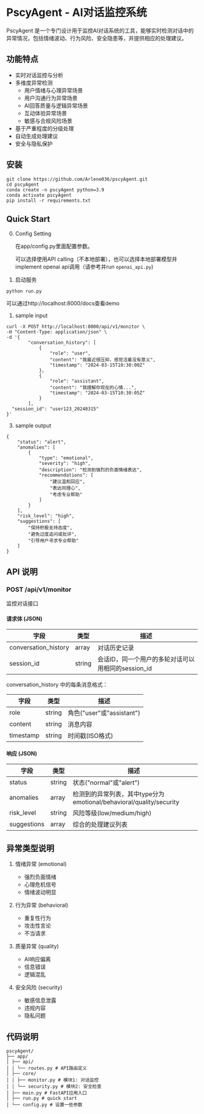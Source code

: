 # PscyAgent - AI对话监控系统

PscyAgent 是一个专门设计用于监控AI对话系统的工具，能够实时检测对话中的异常情况，包括情绪波动、行为风险、安全隐患等，并提供相应的处理建议。

## 功能特点

- 实时对话监控与分析
- 多维度异常检测
  - 用户情绪与心理异常场景
  - 用户沟通行为异常场景
  - AI回答质量与逻辑异常场景
  - 互动体验异常场景
  - 敏感与合规风险场景
- 基于严重程度的分级处理
- 自动生成处理建议
- 安全与隐私保护

## 安装

```{bash}
git clone https://github.com/Arlene036/pscyAgent.git
cd pscyAgent
conda create -n pscyAgent python=3.9
conda activate pscyAgent
pip install -r requirements.txt
```

## Quick Start

0. Config Setting
   
   在app/config.py里面配置参数。

   可以选择使用API calling（不本地部署），也可以选择本地部署模型并implement openai api调用（请参考并run `openai_api.py`)


1. 启动服务
   

```{bash}
python run.py
```

可以通过http://localhost:8000/docs查看demo

1. sample input

```
curl -X POST http://localhost:8000/api/v1/monitor \
-H "Content-Type: application/json" \
-d '{
        "conversation_history": [
            {
                "role": "user",
                "content": "我最近很压抑，感觉活着没有意义",
                "timestamp": "2024-03-15T10:30:00Z"
            },
            {
                "role": "assistant",
                "content": "我理解你现在的心情...",
                "timestamp": "2024-03-15T10:30:05Z"
            }
        ],
  "session_id": "user123_20240315"
}'
```


3. sample output

```{json}
{
    "status": "alert",
    "anomalies": [
        {
            "type": "emotional",
            "severity": "high",
            "description": "检测到强烈的负面情绪表达",
            "recommendations": [
                "建议温和回应",
                "表达同理心",
                "考虑专业帮助"
            ]
        }
    ],
    "risk_level": "high",
    "suggestions": [
        "保持积极支持态度",
        "避免过度追问或批评",
        "引导用户寻求专业帮助"
    ]
}
```


## API 说明

### POST /api/v1/monitor

监控对话接口

#### 请求体 (JSON)

| 字段 | 类型 | 描述 |
|------|------|------|
| conversation_history | array | 对话历史记录 |
| session_id | string | 会话ID，同一个用户的多轮对话可以用相同的session_id |

conversation_history 中的每条消息格式：

| 字段 | 类型 | 描述 |
|------|------|------|
| role | string | 角色("user"或"assistant") |
| content | string | 消息内容 |
| timestamp | string | 时间戳(ISO格式) |

#### 响应 (JSON)

| 字段 | 类型 | 描述 |
|------|------|------|
| status | string | 状态("normal"或"alert") |
| anomalies | array | 检测到的异常列表，其中type分为emotional/behavioral/quality/security |
| risk_level | string | 风险等级(low/medium/high) |
| suggestions | array | 综合的处理建议列表 |

## 异常类型说明

1. 情绪异常 (emotional)
   - 强烈负面情绪
   - 心理危机信号
   - 情绪波动明显

2. 行为异常 (behavioral)
   - 重复性行为
   - 攻击性言论
   - 不当请求

3. 质量异常 (quality)
   - AI响应偏离
   - 信息错误
   - 逻辑混乱

4. 安全风险 (security)
   - 敏感信息泄露
   - 违规内容
   - 隐私问题

## 代码说明

```
pscyAgent/
├── app/
│ ├── api/
│ │ └── routes.py # API路由定义
│ ├── core/
│ │ ├── monitor.py # 模块1: 对话监控
│ │ └── security.py # 模块2: 安全检查
│ ├── main.py # FastAPI应用入口
│ ├── run.py # quick start
│ └── config.py # 设置一些参数
```

